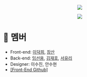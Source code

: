 <p align="center"><img src="https://wook-bucket.s3.ap-northeast-2.amazonaws.com/Untitled.png" /></p>
<p align="center"><img src="https://wook-bucket.s3.ap-northeast-2.amazonaws.com/222222.png" />
  
# 👥 멤버
- Front-end: [이덕희](https://github.com/ejz1521), [장산](https://github.com/kyngmn)
- Back-end: [임선용](https://github.com/sunyounIM), [김재호](https://github.com/KimjaehoLy), [서유리](https://github.com/tlsdnr1135)
- Designer: 이수진, 안수현
- [\[Front-End Github\]](https://github.com/TEAM-7E7/7E7-FE)
<br />
